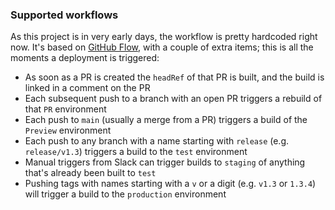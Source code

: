### Supported workflows

As this project is in very early days, the workflow is pretty hardcoded right
now. It's based on [GitHub Flow](https://guides.github.com/introduction/flow/),
with a couple of extra items; this is all the moments a deployment is triggered:

- As soon as a PR is created the `headRef` of that PR is built, and the build is
  linked in a comment on the PR
- Each subsequent push to a branch with an open PR triggers a rebuild of that
  `PR` environment
- Each push to `main` (usually a merge from a PR) triggers a build of the
  `Preview` environment
- Each push to any branch with a name starting with `release` (e.g.
  `release/v1.3`) triggers a build to the `test` environment
- Manual triggers from Slack can trigger builds to `staging` of anything that's
  already been built to `test`
- Pushing tags with names starting with a `v` or a digit (e.g. `v1.3` or `1.3.4`) will
  trigger a build to the `production` environment
